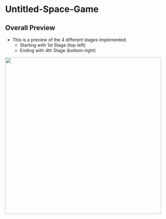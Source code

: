 # Untitled-Space-Game

## Overall Preview
- This is a preview of the 4 different stages implemented.
    - Starting with 1st Stage (top-left)
    - Ending with 4th Stage (bottom-right)
<img src="/images/Untitled_Space_game_stages.gif" height="500px" width="auto"/>
